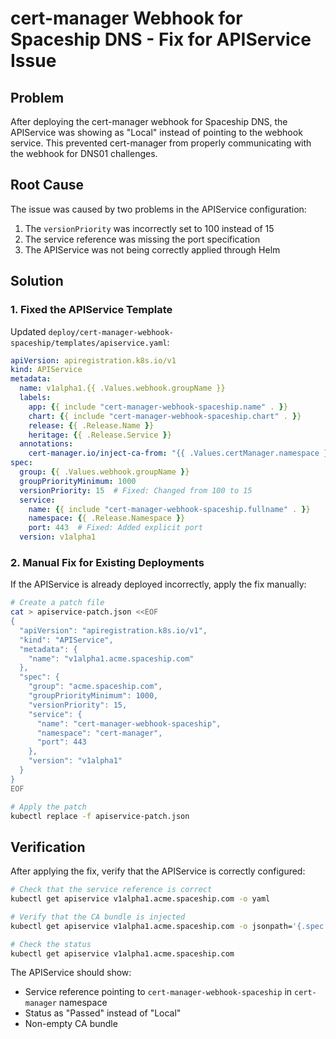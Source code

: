 # cert-manager Webhook for Spaceship DNS - Fix for APIService Issue

## Problem

After deploying the cert-manager webhook for Spaceship DNS, the APIService was showing as "Local" instead of pointing to the webhook service. This prevented cert-manager from properly communicating with the webhook for DNS01 challenges.

## Root Cause

The issue was caused by two problems in the APIService configuration:

1. The `versionPriority` was incorrectly set to 100 instead of 15
2. The service reference was missing the port specification
3. The APIService was not being correctly applied through Helm

## Solution

### 1. Fixed the APIService Template

Updated `deploy/cert-manager-webhook-spaceship/templates/apiservice.yaml`:

```yaml
apiVersion: apiregistration.k8s.io/v1
kind: APIService
metadata:
  name: v1alpha1.{{ .Values.webhook.groupName }}
  labels:
    app: {{ include "cert-manager-webhook-spaceship.name" . }}
    chart: {{ include "cert-manager-webhook-spaceship.chart" . }}
    release: {{ .Release.Name }}
    heritage: {{ .Release.Service }}
  annotations:
    cert-manager.io/inject-ca-from: "{{ .Values.certManager.namespace }}/{{ include "cert-manager-webhook-spaceship.servingCertificate" . }}"
spec:
  group: {{ .Values.webhook.groupName }}
  groupPriorityMinimum: 1000
  versionPriority: 15  # Fixed: Changed from 100 to 15
  service:
    name: {{ include "cert-manager-webhook-spaceship.fullname" . }}
    namespace: {{ .Release.Namespace }}
    port: 443  # Fixed: Added explicit port
  version: v1alpha1
```

### 2. Manual Fix for Existing Deployments

If the APIService is already deployed incorrectly, apply the fix manually:

```bash
# Create a patch file
cat > apiservice-patch.json <<EOF
{
  "apiVersion": "apiregistration.k8s.io/v1",
  "kind": "APIService",
  "metadata": {
    "name": "v1alpha1.acme.spaceship.com"
  },
  "spec": {
    "group": "acme.spaceship.com",
    "groupPriorityMinimum": 1000,
    "versionPriority": 15,
    "service": {
      "name": "cert-manager-webhook-spaceship",
      "namespace": "cert-manager",
      "port": 443
    },
    "version": "v1alpha1"
  }
}
EOF

# Apply the patch
kubectl replace -f apiservice-patch.json
```

## Verification

After applying the fix, verify that the APIService is correctly configured:

```bash
# Check that the service reference is correct
kubectl get apiservice v1alpha1.acme.spaceship.com -o yaml

# Verify that the CA bundle is injected
kubectl get apiservice v1alpha1.acme.spaceship.com -o jsonpath='{.spec.caBundle}' | wc -c

# Check the status
kubectl get apiservice v1alpha1.acme.spaceship.com
```

The APIService should show:
- Service reference pointing to `cert-manager-webhook-spaceship` in `cert-manager` namespace
- Status as "Passed" instead of "Local"
- Non-empty CA bundle